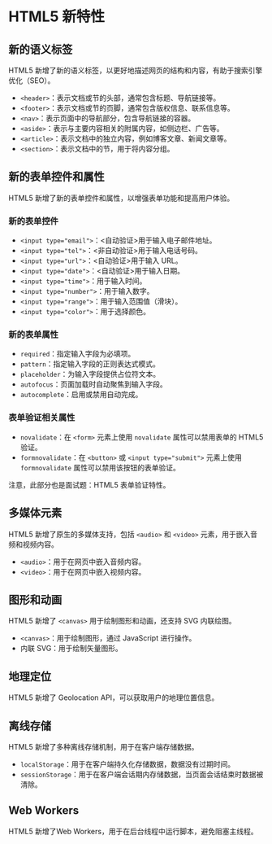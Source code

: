 # HTML5 新特性

## 新的语义标签

HTML5 新增了新的语义标签，以更好地描述网页的结构和内容，有助于搜索引擎优化（SEO）。

* `<header>`：表示文档或节的头部，通常包含标题、导航链接等。
* `<footer>`：表示文档或节的页脚，通常包含版权信息、联系信息等。
* `<nav>`：表示页面中的导航部分，包含导航链接的容器。
* `<aside>`：表示与主要内容相关的附属内容，如侧边栏、广告等。
* `<article>`：表示文档中的独立内容，例如博客文章、新闻文章等。
* `<section>`：表示文档中的节，用于将内容分组。

## 新的表单控件和属性

HTML5 新增了新的表单控件和属性，以增强表单功能和提高用户体验。

### 新的表单控件

* `<input type="email">`：<自动验证>用于输入电子邮件地址。
* `<input type="tel">`：<非自动验证>用于输入电话号码。
* `<input type="url">`：<自动验证>用于输入 URL。
* `<input type="date">`：<自动验证>用于输入日期。
* `<input type="time">`：用于输入时间。
* `<input type="number">`：用于输入数字。
* `<input type="range">`：用于输入范围值（滑块）。
* `<input type="color">`：用于选择颜色。

### 新的表单属性

* `required`：指定输入字段为必填项。
* `pattern`：指定输入字段的正则表达式模式。
* `placeholder`：为输入字段提供占位符文本。
* `autofocus`：页面加载时自动聚焦到输入字段。
* `autocomplete`：启用或禁用自动完成。

### 表单验证相关属性

* `novalidate`：在 `<form>` 元素上使用 `novalidate` 属性可以禁用表单的 HTML5 验证。
* `formnovalidate`：在 `<button>` 或 `<input type="submit">` 元素上使用 `formnovalidate` 属性可以禁用该按钮的表单验证。


注意，此部分也是面试题：HTML5 表单验证特性。

## 多媒体元素

HTML5 新增了原生的多媒体支持，包括 `<audio>` 和 `<video>` 元素，用于嵌入音频和视频内容。
* `<audio>`：用于在网页中嵌入音频内容。
* `<video>`：用于在网页中嵌入视频内容。

## 图形和动画

HTML5 新增了 `<canvas>` 用于绘制图形和动画，还支持 SVG 内联绘图。

* `<canvas>`：用于绘制图形，通过 JavaScript 进行操作。
* 内联 SVG：用于绘制矢量图形。

## 地理定位

HTML5 新增了 Geolocation API，可以获取用户的地理位置信息。

## 离线存储

HTML5 新增了多种离线存储机制，用于在客户端存储数据。

* `localStorage`：用于在客户端持久化存储数据，数据没有过期时间。
* `sessionStorage`：用于在客户端会话期内存储数据，当页面会话结束时数据被清除。

## Web Workers

HTML5 新增了Web Workers，用于在后台线程中运行脚本，避免阻塞主线程。
